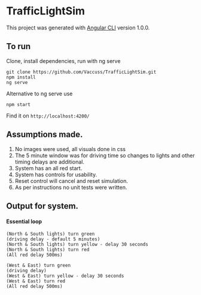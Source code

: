 # TrafficLightSim

This project was generated with [Angular CLI](https://github.com/angular/angular-cli) version 1.0.0.

## To run

Clone, install dependencies, run with ng serve
```
git clone https://github.com/Vaccuss/TrafficLightSim.git
npm install
ng serve
```

Alternative to ng serve use
```
npm start 
```

Find it on `http://localhost:4200/`


## Assumptions made.
1. No images were used, all visuals done in css
2. The 5 minute window was for driving time so changes to lights and other timing delays are additional.
3. System has an all red start.
4. System has controls for usability.
5. Reset control will cancel and reset simulation.
6. As per instructions no unit tests were written.

## Output for system.
#### Essential loop
```
(North & South lights) turn green
(driving delay - default 5 minutes)
(North & South lights) turn yellow - delay 30 seconds
(North & South lights) turn red
(All red delay 500ms)

(West & East) turn green
(driving delay)
(West & East) turn yellow - delay 30 seconds
(West & East) turn red
(All red delay 500ms)
```



